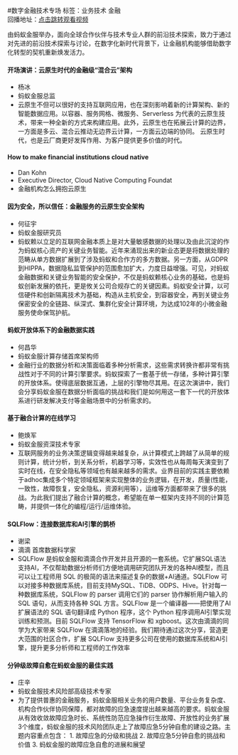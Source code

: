 #数字金融技术专场标签：<kbd>业务技术</kbd> <kbd>金融</kbd><br>回播地址：[点击跳转观看视频](https://alhlsvodhls08.e.vhall.com/mp4record/DigitalFinanceTechnologies.mp4)由蚂蚁金服举办，面向全球合作伙伴与技术专业人群的前沿技术探索，致力于通过对先进的前沿技术探索与讨论，在数字化新时代背景下，让金融机构能够借助数字化转型的契机重新焕发活力。#### 开场演讲：云原生时代的金融级“混合云”架构* 杨冰* 蚂蚁金服总监*  云原生不但可以很好的支持互联网应用，也在深刻影响着新的计算架构、新的智能数据应用。以容器、服务网格、微服务、Serverless 为代表的云原生技术，带来一种全新的方式来构建应用。此外，云原生也在拓展云计算的边界，一方面是多云、混合云推动无边界云计算，一方面云边端的协同。  云原生时代，也是云厂商更好发挥作用、为客户提供更多价值的时代。####  How to make financial institutions cloud native * Dan Kohn* Executive Director, Cloud Native Computing Foundat*  金融机构怎么拥抱云原生#### 因为安全，所以信任：金融服务的云原生安全架构* 何征宇* 蚂蚁金服研究员*  蚂蚁赖以立足的互联网金融本质上是对大量敏感数据的处理以及由此沉淀的作为蚂蚁核心资产的关键业务智能。近年来涌现出来的新业态更是将数据处理的范畴从单方数据扩展到了涉及蚂蚁和合作方的多方数据。另一方面，从GDPR到HIPPA，数据隐私监管保护的范围愈加扩大，力度日益增强。可见，对蚂蚁金融数据和关键业务智能的安全保护，不仅是蚂蚁赖核心业务的基础，也是蚂蚁创新发展的依托，更是攸关公司合规存亡的关键因素。蚂蚁安全计算，以可信硬件和创新隔离技术为基础，构造从主机安全，到容器安全，再到关键业务保密安全的全链路、纵深式、集群化安全计算环境，为达成102年的小微金融服务使命保驾护航。#### 蚂蚁开放体系下的金融数据实践* 何昌华* 蚂蚁金服计算存储首席架构师* 金融行业的数据分析和决策面临着多种分析需求，这些需求转换许都非常有挑战性对于不同的计算引擎要求。蚂蚁探索了一套基于统一存储，多种计算引擎的开放体系。使得底层数据互通，上层的引擎物尽其用。在这次演讲中，我们会分享蚂蚁金服在数据分析面临的挑战和我们是如何用这一套下一代的开放体系进行研发解决支付等金融场景中的分析需求的。#### 基于融合计算的在线学习* 鲍焕军* 蚂蚁金服资深技术专家* 互联网服务的业务决策逻辑变得越来越复杂，从计算模式上跨越了从简单的规则计算，统计分析，到关系分析，机器学习等，实效性也从每周每天演变到了实时在线，在安全隐私等领域也有越来越多的需求。业界目前的实践主要依赖于adhoc集成多个特定领域框架来实现整体的业务逻辑，在开发，质量(性能，一致性，故障恢复，安全隐私，资源利用等），运维等方面都带来了很多的挑战。为此我们提出了融合计算的概念，希望能在单一框架内支持不同的计算范畴，并提供一体化的编程/运行/运维体验。#### SQLFlow：连接数据库和AI引擎的鹊桥	* 谢梁* 滴滴 首席数据科学家*  SQLFlow 是蚂蚁金服和滴滴合作开发并且开源的一套系统。它扩展SQL语法支持AI，不仅帮助数据分析师们方便地调用研究团队开发的各种AI模型，而且可以让工程师用 SQL 的极简的语法来描述复杂的数据+AI通道。SQLFlow 可以对接多种数据库系统，目前支持MySQL、TiDB、ODPS、Hive。针对每一种数据库系统，SQLFlow 的 parser 调用它们的 parser 协作解析用户输入的 SQL 语句，从而支持各种 SQL 方言。SQLFlow 是一个编译器——把使用了AI扩展语法的 SQL 语句翻译成 Python 程序，这个 Python 程序调用AI引擎实现训练和预测。目前 SQLFlow 支持 TensorFlow 和 xgboost。这次由滴滴的同学为大家带来 SQLFlow 在滴滴落地的经验。我们期待通过这次分享，营造更大范围的社区合作，扩展 SQLFlow 支持更多公司在使用的数据库系统和AI引擎，提升更多分析师和工程师的工作效率#### 分钟级故障自愈在蚂蚁金服的最佳实践* 庄辛* 蚂蚁金服技术风险部高级技术专家* 为了提供普惠的金融服务，蚂蚁金服相关业务的用户数量、平台业务复杂度、机构合作伙伴协同保障，都对故障的应急速度提出越来越高的要求。蚂蚁金服从有效收敛故障应急时长、系统性防范应急操作衍生故障、开放性的业务扩展3个维度，蚂蚁金服的技术风险团队走上了故障应急5分钟自愈的建设之路。主题内容重点包含： 1. 故障应急的分级和挑战 2. 故障应急5分钟自愈的挑战和价值 3. 蚂蚁金服的故障应急自愈的进展和展望